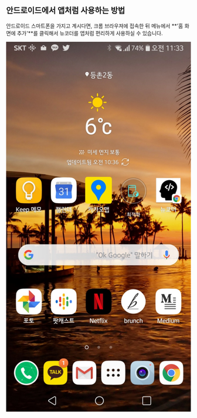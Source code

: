 ## 안드로이드에서 앱처럼 사용하는 방법

안드로이드 스마트폰을 가지고 계시다면, 크롬 브라우져에 접속한 뒤 메뉴에서 **'홈 화면에 추가'**를 클릭해서 뉴코더를 앱처럼 편리하게 사용하실 수 있습니다.

![](https://github.com/jayhchoi/newcoder-markdowns/raw/master/img/모바일에서_안드로이드.jpg)